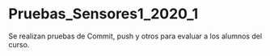 # Pruebas_Sensores1_2020_1
Se realizan pruebas de Commit, push y otros para evaluar a los alumnos del curso. 
